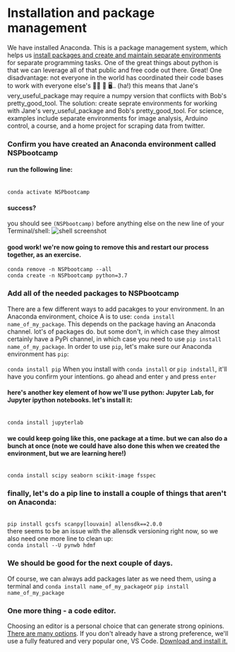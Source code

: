 # Installation and package management

We have installed Anaconda. This is a package management system, which helps us [install packages and create and maintain separate environments](https://docs.conda.io/projects/conda/en/latest/user-guide/tasks/manage-environments.html#) for separate programming tasks. One of the great things about python is that we can leverage all of that public and free code out there. Great! One disadvantage: not everyone in the world has coordinated their code bases to work with everyone else's 🤼‍♂️ 🤺 🖥.. (ha!) this means that Jane's very_useful_package may require a numpy version that conflicts with Bob's pretty_good_tool. The solution: create seprate environments for working with Jane's very_useful_package and Bob's pretty_good_tool. For science, examples include separate environments for image analysis, Arduino control, a course, and a home project for scraping data from twitter. 

### Confirm you have created an Anaconda environment called NSPbootcamp
#### run the following line:
<br>```conda activate NSPbootcamp```
#### success?
you should see ```(NSPbootcamp)``` before anything else on the new line of your Terminal/shell:
![shell screenshot](https://github.com/danieljdenman/NSPbootcamp/blob/master/res/activate_env.png)
<br>

#### good work! we're now going to remove this and restart our process together, as an exercise. 
```conda remove -n NSPbootcamp --all```<br>
```conda create -n NSPbootcamp python=3.7```

### Add all of the needed packages to NSPbootcamp
There are a few different ways to add pacakges to your environment. In an Anaconda environment, choice A is to use: ```conda install name_of_my_package```. This depends on the package having an Anaconda channel. lot's of packages do. but some don't, in which case they almost certainly have a PyPi channel, in which case you need to use ```pip install name_of_my_package```. In order to use ```pip```, let's make sure our Anaconda environment has ```pip```:
<br>
<br> ```conda install pip```
When you install with ```conda install``` or ```pip indstall```, it'll have you confirm your intentions. go ahead and enter ```y``` and press ```enter```
#### here's another key element of how we'll use python: Jupyter Lab, for Jupyter ipython notebooks. let's install it: 
<br> ```conda install jupyterlab```

#### we could keep going like this, one package at a time. but we can also do a bunch at once (note we could have also done this when we created the environment, but we are learning here!)
<br> ```conda install scipy seaborn scikit-image fsspec```

### finally, let's do a pip line to install a couple of things that aren't on Anaconda: 
<br> ```pip install gcsfs scanpy[louvain] allensdk==2.0.0```
<br>
there seems to be an issue with the allensdk versioning right now, so we also need one more line to clean up:
<br> ```conda install --U pynwb hdmf```

### We should be good for the next couple of days. 
Of course, we can always add packages later as we need them, using a terminal and ```conda install name_of_my_package```or ```pip install name_of_my_package```

### One more thing - a code editor. 
Choosing an editor is a personal choice that can generate strong opinions. [There are many options](https://duckduckgo.com/?q=best+python+code+editor). If you don't already have a strong preference, we'll use a fully featured and very popular one, VS Code. [Download and install it.](https://code.visualstudio.com/)
